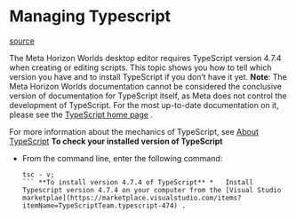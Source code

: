 # Managing Typescript

[source](https://developers.meta.com/horizon-worlds/learn/documentation/typescript/getting-started/managing-typescript)

The Meta Horizon Worlds desktop editor requires TypeScript version 4.7.4 when creating or editing scripts. This topic shows you how to tell which version you have and to install TypeScript if you don’t have it yet. **Note**: The Meta Horizon Worlds documentation cannot be considered the conclusive version of documentation for TypeScript itself, as Meta does not control the development of TypeScript. For the most up-to-date documentation on it, please see the [TypeScript home page](https://www.typescriptlang.org/) .

For more information about the mechanics of TypeScript, see [About TypeScript](/horizon-worlds/learn/documentation/typescript/getting-started/about-typescript/) **To check your installed version of TypeScript**

*   From the command line, enter the following command:
    
    ```
    tsc - v;
    ``` **To install version 4.7.4 of TypeScript** *   Install Typescript version 4.7.4 on your computer from the [Visual Studio marketplae](https://marketplace.visualstudio.com/items?itemName=TypeScriptTeam.typescript-474) .

 

 

 

 

 

 

 

 

 

 

 

 

 

 

 

 

 

 

 

 

 

 

 

 

 

 

 

 

 

 

 

 

 

 

 

 